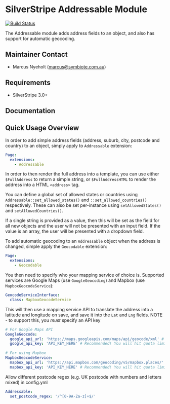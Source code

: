 SilverStripe Addressable Module
===============================
[![Build Status](https://travis-ci.org/symbiote/silverstripe-addressable.svg)](https://travis-ci.org/symbiote/silverstripe-addressable)

The Addressable module adds address fields to an object, and also has support
for automatic geocoding.

Maintainer Contact
------------------
*  Marcus Nyeholt (<marcus@symbiote.com.au>)

Requirements
------------
*  SilverStripe 3.0+

Documentation
-------------

Quick Usage Overview
--------------------

In order to add simple address fields (address, suburb, city, postcode and
country) to an object, simply apply to `Addressable` extension:

```yml
Page:
  extensions:
    - Addressable
```


In order to then render the full address into a template, you can use either
`$FullAddress` to return a simple string, or `$FullAddressHTML` to render
the address into a HTML `<address>` tag.

You can define a global set of allowed states or countries using
`Addressable::set_allowed_states()` and `::set_allowed_countries()`
respectively. These can also be set per-instance using `setAllowedStates()` and
`setAllowedCountries()`.

If a single string is provided as a value, then this will be set as the field
for all new objects and the user will not be presented with an input field. If
the value is an array, the user will be presented with a dropdown field.

To add automatic geocoding to an `Addressable` object when the address is
changed, simple apply the `Geocodable` extension:

```yml
Page:
  extensions:
    - Geocodable
```

You then need to specify who your mapping service of choice is. Supported services are Google Maps (use `GoogleGeocoding`) and Mapbox (use `MapboxGeocodeService`):
```yml
GeocodeServiceInterface:
  class: MapboxGeocodeService
```

This will then use a mapping service API to translate the address into a latitude
and longitude on save, and save it into the `Lat` and `Lng` fields. NOTE - to support
this, you _must_ specify an API key

```yml
# For Google Maps API
GoogleGeocode:
  google_api_url: 'https://maps.googleapis.com/maps/api/geocode/xml' # This is already defined as the default value.
  google_api_key: 'API_KEY_HERE' # Recommended! You will hit quota limit issues in production without this!
  
# For using Mapbox
MapboxGeocodeService:
  mapbox_api_url: 'https://api.mapbox.com/geocoding/v5/mapbox.places/' # This is already defined as the default value.
  mapbox_api_key: 'API_KEY_HERE' # Recommended! You will hit quota limit issues in production without this!
```

Allow different postcode regex (e.g. UK postcode with numbers and letters mixed) in config.yml
```yml
Addressable:
  set_postcode_regex: '/^[0-9A-Za-z]+$/'
```
